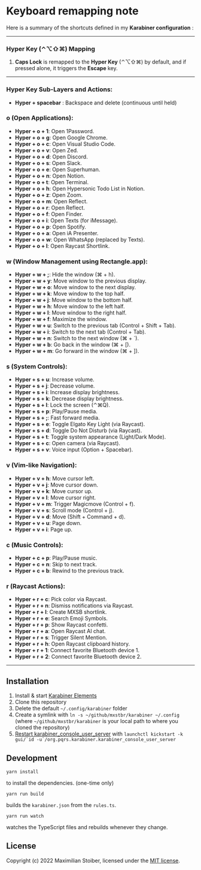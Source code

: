 # Keyboard remapping note

Here is a summary of the shortcuts defined in my **Karabiner configuration** :

-------------------------------------------------------------------------------------------------------------------------------------------

### Hyper Key (⌃⌥⇧⌘) Mapping

1. **Caps Lock** is remapped to the **Hyper Key** (⌃⌥⇧⌘) by default, and if pressed alone, it triggers the **Escape** key.

---

### Hyper Key Sub-Layers and Actions:

- **Hyper + spacebar** : Backspace and delete (continuous until held)

### **o** (Open Applications):

- **Hyper + o + 1**: Open 1Password.
- **Hyper + o + g**: Open Google Chrome.
- **Hyper + o + c**: Open Visual Studio Code.
- **Hyper + o + v**: Open Zed.
- **Hyper + o + d**: Open Discord.
- **Hyper + o + s**: Open Slack.
- **Hyper + o + e**: Open Superhuman.
- **Hyper + o + n**: Open Notion.
- **Hyper + o + t**: Open Terminal.
- **Hyper + o + h**: Open Hypersonic Todo List in Notion.
- **Hyper + o + z**: Open Zoom.
- **Hyper + o + m**: Open Reflect.
- **Hyper + o + r**: Open Reflect.
- **Hyper + o + f**: Open Finder.
- **Hyper + o + i**: Open Texts (for iMessage).
- **Hyper + o + p**: Open Spotify.
- **Hyper + o + a**: Open iA Presenter.
- **Hyper + o + w**: Open WhatsApp (replaced by Texts).
- **Hyper + o + l**: Open Raycast Shortlink.

### **w** (Window Management using Rectangle.app):

- **Hyper + w + ;**: Hide the window (⌘ + h).
- **Hyper + w + y**: Move window to the previous display.
- **Hyper + w + o**: Move window to the next display.
- **Hyper + w + k**: Move window to the top half.
- **Hyper + w + j**: Move window to the bottom half.
- **Hyper + w + h**: Move window to the left half.
- **Hyper + w + l**: Move window to the right half.
- **Hyper + w + f**: Maximize the window.
- **Hyper + w + u**: Switch to the previous tab (Control + Shift + Tab).
- **Hyper + w + i**: Switch to the next tab (Control + Tab).
- **Hyper + w + n**: Switch to the next window (⌘ + `).
- **Hyper + w + b**: Go back in the window (⌘ + [).
- **Hyper + w + m**: Go forward in the window (⌘ + ]).

### **s** (System Controls):

- **Hyper + s + u**: Increase volume.
- **Hyper + s + j**: Decrease volume.
- **Hyper + s + i**: Increase display brightness.
- **Hyper + s + k**: Decrease display brightness.
- **Hyper + s + l**: Lock the screen (⌃⌘Q).
- **Hyper + s + p**: Play/Pause media.
- **Hyper + s + ;**: Fast forward media.
- **Hyper + s + e**: Toggle Elgato Key Light (via Raycast).
- **Hyper + s + d**: Toggle Do Not Disturb (via Raycast).
- **Hyper + s + t**: Toggle system appearance (Light/Dark Mode).
- **Hyper + s + c**: Open camera (via Raycast).
- **Hyper + s + v**: Voice input (Option + Spacebar).

### **v** (Vim-like Navigation):

- **Hyper + v + h**: Move cursor left.
- **Hyper + v + j**: Move cursor down.
- **Hyper + v + k**: Move cursor up.
- **Hyper + v + l**: Move cursor right.
- **Hyper + v + m**: Trigger Magicmove (Control + f).
- **Hyper + v + s**: Scroll mode (Control + j).
- **Hyper + v + d**: Move (Shift + Command + d).
- **Hyper + v + u**: Page down.
- **Hyper + v + i**: Page up.

### **c** (Music Controls):

- **Hyper + c + p**: Play/Pause music.
- **Hyper + c + n**: Skip to next track.
- **Hyper + c + b**: Rewind to the previous track.

### **r** (Raycast Actions):

- **Hyper + r + c**: Pick color via Raycast.
- **Hyper + r + n**: Dismiss notifications via Raycast.
- **Hyper + r + l**: Create MXSB shortlink.
- **Hyper + r + e**: Search Emoji Symbols.
- **Hyper + r + p**: Show Raycast confetti.
- **Hyper + r + a**: Open Raycast AI chat.
- **Hyper + r + s**: Trigger Silent Mention.
- **Hyper + r + h**: Open Raycast clipboard history.
- **Hyper + r + 1**: Connect favorite Bluetooth device 1.
- **Hyper + r + 2**: Connect favorite Bluetooth device 2.

- ----------------------------------------------------------------------------------------------------------------------------------------------------------


## Installation

1. Install & start [Karabiner Elements](https://karabiner-elements.pqrs.org/)
1. Clone this repository
1. Delete the default `~/.config/karabiner` folder
1. Create a symlink with `ln -s ~/github/mxstbr/karabiner ~/.config` (where `~/github/mxstbr/karabiner` is your local path to where you cloned the repository)
1. [Restart karabiner_console_user_server](https://karabiner-elements.pqrs.org/docs/manual/misc/configuration-file-path/) with `` launchctl kickstart -k gui/`id -u`/org.pqrs.karabiner.karabiner_console_user_server ``

## Development

```
yarn install
```

to install the dependencies. (one-time only)

```
yarn run build
```

builds the `karabiner.json` from the `rules.ts`.

```
yarn run watch
```

watches the TypeScript files and rebuilds whenever they change.

## License

Copyright (c) 2022 Maximilian Stoiber, licensed under the [MIT license](./LICENSE.md).
